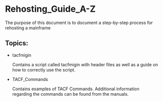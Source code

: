 # Rehosting_Guide_A-Z
The purpose of this document is to document a step-by-step process for rehosting a mainframe

## Topics:

- tacfmigin 

	Contains a script called tacfmigin with header files as well as a guide on how to correctly use the script.

- TACF_Commands

	Contains examples of TACF Commands. Additional information regarding the commands can be found from the manuals.